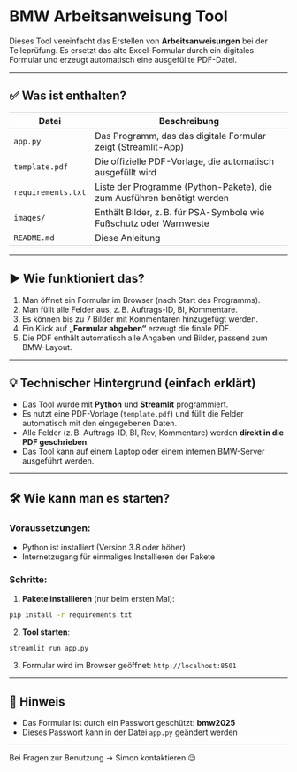 # BMW Arbeitsanweisung Tool

Dieses Tool vereinfacht das Erstellen von **Arbeitsanweisungen** bei der Teileprüfung. Es ersetzt das alte Excel-Formular durch ein digitales Formular und erzeugt automatisch eine ausgefüllte PDF-Datei.

---

## ✅ Was ist enthalten?

| Datei               | Beschreibung |
|--------------------|--------------|
| `app.py`           | Das Programm, das das digitale Formular zeigt (Streamlit-App) |
| `template.pdf`     | Die offizielle PDF-Vorlage, die automatisch ausgefüllt wird |
| `requirements.txt` | Liste der Programme (Python-Pakete), die zum Ausführen benötigt werden |
| `images/`          | Enthält Bilder, z. B. für PSA-Symbole wie Fußschutz oder Warnweste |
| `README.md`        | Diese Anleitung |

---

## ▶️ Wie funktioniert das?

1. Man öffnet ein Formular im Browser (nach Start des Programms).
2. Man füllt alle Felder aus, z. B. Auftrags-ID, BI, Kommentare.
3. Es können bis zu 7 Bilder mit Kommentaren hinzugefügt werden.
4. Ein Klick auf **„Formular abgeben“** erzeugt die finale PDF.
5. Die PDF enthält automatisch alle Angaben und Bilder, passend zum BMW-Layout.

---

## 💡 Technischer Hintergrund (einfach erklärt)

- Das Tool wurde mit **Python** und **Streamlit** programmiert.
- Es nutzt eine PDF-Vorlage (`template.pdf`) und füllt die Felder automatisch mit den eingegebenen Daten.
- Alle Felder (z. B. Auftrags-ID, BI, Rev, Kommentare) werden **direkt in die PDF geschrieben**.
- Das Tool kann auf einem Laptop oder einem internen BMW-Server ausgeführt werden.

---

## 🛠️ Wie kann man es starten?

### Voraussetzungen:
- Python ist installiert (Version 3.8 oder höher)
- Internetzugang für einmaliges Installieren der Pakete

### Schritte:

1. **Pakete installieren** (nur beim ersten Mal):

```bash
pip install -r requirements.txt
```

2. **Tool starten**:

```bash
streamlit run app.py
```

3. Formular wird im Browser geöffnet:
   `http://localhost:8501`

---

## 🔐 Hinweis

- Das Formular ist durch ein Passwort geschützt: **bmw2025**
- Dieses Passwort kann in der Datei `app.py` geändert werden

---

Bei Fragen zur Benutzung → Simon kontaktieren 😉
